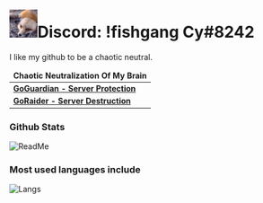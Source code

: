 <h1><img src="https://github.com/Not-Cyrus/Not-Cyrus/blob/main/126167868-384517319639465-575833.gif" width="50">Discord: !fishgang Cy#8242</h1>
<p>I like my github to be a chaotic neutral.</p>

<table>
	<thead align="center">
	<tr border: none;>
		<td><b>Chaotic Neutralization Of My Brain</b></td>
	</tr>
	</thead>
	<tbody>
		<tr>
			<td><a href = "https://github.com/Not-Cyrus/GoGuardian"><b>GoGuardian - Server Protection</b></a></td>
		</tr>
		<tr>
			<td><a href = "https://github.com/Not-Cyrus/GoRaider"><b>GoRaider - Server Destruction</b></a></td>
		</tr>
	</tbody>
</table>

### Github Stats 

![ReadMe](https://github-readme-stats.vercel.app/api?username=Not-Cyrus&show_icons=true&theme=tokyonight&layout=compact)

### Most used languages include 

![Langs](https://github-readme-stats.vercel.app/api/top-langs/?username=Not-Cyrus&theme=tokyonight&langs_count=10?exclude_repo=Not-Cyrus)
